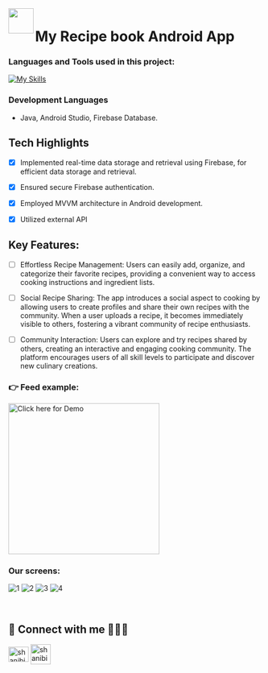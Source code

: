 <img align="left" src="https://user-images.githubusercontent.com/72359805/233739648-e9ffca89-035b-4117-817f-0bf66a34bdd6.png" width="50">

#  My Recipe book Android App

<h3 align="left">Languages and Tools used in this project:</h3>

[![My Skills](https://skillicons.dev/icons?i=java,androidstudio)](https://skillicons.dev)


### Development Languages
- Java, Android Studio, Firebase Database.

## Tech Highlights

- [x] Implemented real-time data storage and retrieval using Firebase, for efficient data storage and retrieval.
- [x] Ensured secure Firebase authentication.
- [x] Employed MVVM architecture in Android development.
- [x] Utilized external API


## Key Features:
- [ ]  Effortless Recipe Management: Users can easily add, organize, and categorize their favorite recipes, providing a convenient way to access cooking instructions and ingredient lists.

- [ ] Social Recipe Sharing: The app introduces a social aspect to cooking by allowing users to create profiles and share their own recipes with the community. When a user uploads a recipe, it becomes immediately visible to others, fostering a vibrant community of recipe enthusiasts.

- [ ]  Community Interaction: Users can explore and try recipes shared by others, creating an interactive and engaging cooking community. The platform encourages users of all skill levels to participate and discover new culinary creations.



### 👉 Feed example:

<img src="https://user-images.githubusercontent.com/72359805/229290681-4597337a-e790-4252-947e-0a1a7467d189.mp4" alt=" Click here for Demo" width="300">


### Our screens:
<p>
  
![1](https://user-images.githubusercontent.com/72359805/233804688-403a27d3-b84d-491e-83ea-6707dccc44db.png)
![2](https://user-images.githubusercontent.com/72359805/233804692-6e1d8674-b79b-46e3-8dd5-9a9bfde14f18.png)
![3](https://user-images.githubusercontent.com/72359805/233804695-68fcbf69-d338-4416-817e-916d64f4fa8e.png)
![4](https://user-images.githubusercontent.com/72359805/233804700-6cb1d6f0-d17f-4ddc-8d50-82a6a578013f.png)
  
</p>

<br>

## 🔗 Connect with me 👩‍💻😊
<p align="left">
<a href="https://linkedin.com/in/shanibider" target="blank"><img align="center" src="https://raw.githubusercontent.com/rahuldkjain/github-profile-readme-generator/master/src/images/icons/Social/linked-in-alt.svg" alt="shanibider" height="30" width="40" /></a>
<a style="margin-left: 145x;" href="mailto:shanibider@gmail.com"><img align="center" src="https://img.icons8.com/ios-glyphs/30/000000/new-post.png" alt="shanibider@gmail.com" height="40" width="40" /></a>
</p>
